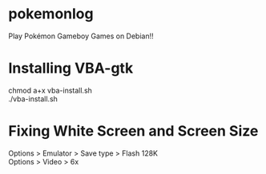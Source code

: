 # pokemonlog
Play Pokémon Gameboy Games on Debian!!

# Installing VBA-gtk
chmod a+x vba-install.sh  
./vba-install.sh  

# Fixing White Screen and Screen Size
Options > Emulator > Save type > Flash 128K  
Options > Video > 6x  
